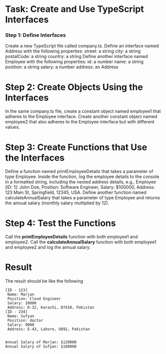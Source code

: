 # Task: Create and Use TypeScript Interfaces
<h3>Step 1: Define Interfaces</h3>

Create a new TypeScript file called company.ts.
Define an interface named Address with the following properties:
street: a string
city: a string
postalCode: a string
country: a string
Define another interface named Employee with the following properties:
id: a number
name: a string
position: a string
salary: a number
address: an Address
# Step 2: Create Objects Using the Interfaces
In the same company.ts file, create a constant object named employee1 that adheres to the Employee interface.
Create another constant object named employee2 that also adheres to the Employee interface but with different values.
# Step 3: Create Functions that Use the Interfaces

Define a function named printEmployeeDetails that takes a parameter of type Employee.
Inside the function, log the employee details to the console in a formatted string, including the nested address details, e.g., Employee [ID: 1]: John Doe, Position: Software Engineer, Salary: $100000, Address: 123 Main St, Springfield, 12345, USA.
Define another function named calculateAnnualSalary that takes a parameter of type Employee and returns the annual salary (monthly salary multiplied by 12).
# Step 4: Test the Functions
Call the **printEmployeeDetails** function with both employee1 and employee2.
Call the **calculateAnnualSalary** function with both employee1 and employee2 and log the annual salary.

# Result
The result should be like the following

```
[ID - 123]
 Name: Marjan
 Position: Cloud Engineer
 Salary: 10000
 Address: D-32, Karachi, D7410, Pakistan
[ID - 234]
 Name: Sufyan
 Position: doctor
 Salary: 9000
 Address: E-43, Lahore, U892, Pakistan


Annual Salary of Marjan: $120000
Annual Salary of Sufyan: $108000

```